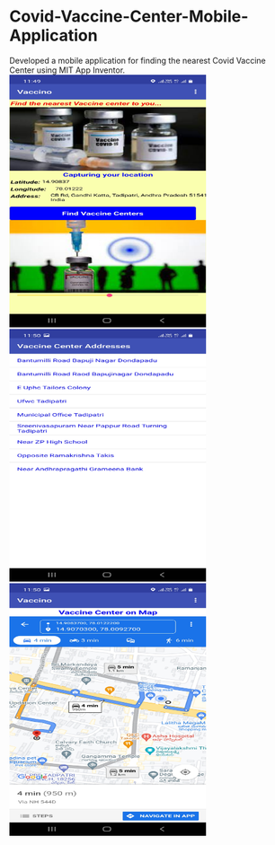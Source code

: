 # Covid-Vaccine-Center-Mobile-Application
Developed a mobile application for finding the nearest Covid Vaccine Center using MIT App Inventor.
<img src="HomePage.jpg" width="350" height="450"> <img src="VaccineCenters.jpg" width="350" height="450"> <img src="MapNavigation.jpg" width="350" height="450">

